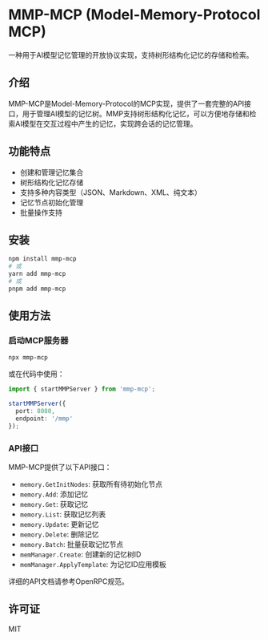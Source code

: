 # MMP-MCP (Model-Memory-Protocol MCP)

一种用于AI模型记忆管理的开放协议实现，支持树形结构化记忆的存储和检索。

## 介绍

MMP-MCP是Model-Memory-Protocol的MCP实现，提供了一套完整的API接口，用于管理AI模型的记忆树。MMP支持树形结构化记忆，可以方便地存储和检索AI模型在交互过程中产生的记忆，实现跨会话的记忆管理。

## 功能特点

- 创建和管理记忆集合
- 树形结构化记忆存储
- 支持多种内容类型（JSON、Markdown、XML、纯文本）
- 记忆节点初始化管理
- 批量操作支持

## 安装

```bash
npm install mmp-mcp
# 或
yarn add mmp-mcp
# 或
pnpm add mmp-mcp
```

## 使用方法

### 启动MCP服务器

```bash
npx mmp-mcp
```

或在代码中使用：

```typescript
import { startMMPServer } from 'mmp-mcp';

startMMPServer({
  port: 8080,
  endpoint: '/mmp'
});
```

### API接口

MMP-MCP提供了以下API接口：

- `memory.GetInitNodes`: 获取所有待初始化节点
- `memory.Add`: 添加记忆
- `memory.Get`: 获取记忆
- `memory.List`: 获取记忆列表
- `memory.Update`: 更新记忆
- `memory.Delete`: 删除记忆
- `memory.Batch`: 批量获取记忆节点
- `memManager.Create`: 创建新的记忆树ID
- `memManager.ApplyTemplate`: 为记忆ID应用模板

详细的API文档请参考OpenRPC规范。

## 许可证

MIT